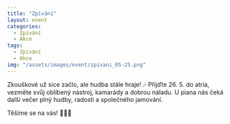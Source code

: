 ```yaml
---
title: "Zpívání"
layout: event
categories:
  - Zpívání
  - Akce
tags:
  - Zpívání
  - Akce
img: "/assets/images/event/zpivani_05-25.png"
---
```


Zkouškové už sice začlo, ale hudba stále hraje! 🎶 Přijďte 26. 5. do atria, vezměte svůj oblíbený nástroj, kamarády a dobrou náladu. U piana nás čeká další večer plný hudby, radosti a společného jamování.

Těšíme se na vás! 🎹💙💛